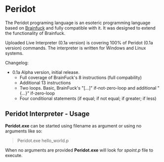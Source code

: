 Peridot
=======

The Peridot programing language is an esoteric programming language based on [Brainfuck](http://en.wikipedia.org/wiki/Brainfuck) and fully compatible with it.
It was designed to extend the functionality of Brainfuck.

Uploaded Live Interpreter (0.1a version) is covering 100% of Peridot (0.1a version) commands. The interpreter is written for Windows and Linux systems.

Changelog:
* 0.1a Alpha version, initial release.
  * Full coverage of BrainFuck's 8 instructions (full compability)
  * Additional 13 instructions
  * Two loops. Basic, BrainFuck's "[...]" if-not-zero-loop and additional "{...}" if-zero-loop
  * Four conditional statements (if equal; if not equal; if greater; if less)

Peridot Interpreter - Usage
---------------------------

**Peridot.exe** can be started using filename as argument or using no arguments like so:

> Peridot.exe hello_world.p

When no arguments are provided **Peridot.exe** will look for *spoint.p* file to execute.
